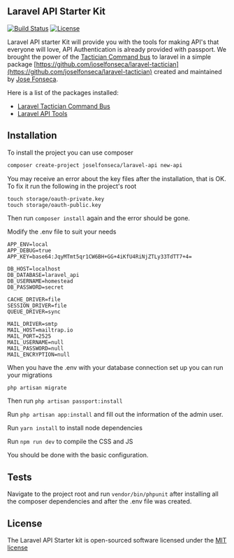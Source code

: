 ## Laravel API Starter Kit

[![Build Status](https://travis-ci.org/joselfonseca/laravel-api.svg)](https://travis-ci.org/joselfonseca/laravel-api)
[![License](https://poser.pugx.org/laravel/framework/license.svg)](https://packagist.org/packages/laravel/framework)

Laravel API starter Kit will provide you with the tools for making API's that everyone will love, API Authentication is already provided with passport. We brought the power of the [Tactician Command bus](http://tactician.thephpleague.com/) to laravel in a simple package [https://github.com/joselfonseca/laravel-tactician](https://github.com/joselfonseca/laravel-tactician) created and maintained by [Jose Fonseca](https://github.com/joselfonseca). 

Here is a list of the packages installed:

- [Laravel Tactician Command Bus](https://github.com/joselfonseca/laravel-tactician)
- [Laravel API Tools](https://github.com/joselfonseca/laravel-api-tools)

## Installation

To install the project you can use composer

```bash
composer create-project joselfonseca/laravel-api new-api
```

You may receive an error about the key files after the installation, that is OK. To fix it run the following in the project's root

```
touch storage/oauth-private.key
touch storage/oauth-public.key
```

Then run `composer install` again and the error should be gone.

Modify the .env file to suit your needs

```
APP_ENV=local
APP_DEBUG=true
APP_KEY=base64:JqyMTmt5qr1CW6BH+GG+4iKfU4RiNjZTLy33TdTT7+4=

DB_HOST=localhost
DB_DATABASE=laravel_api
DB_USERNAME=homestead
DB_PASSWORD=secret

CACHE_DRIVER=file
SESSION_DRIVER=file
QUEUE_DRIVER=sync

MAIL_DRIVER=smtp
MAIL_HOST=mailtrap.io
MAIL_PORT=2525
MAIL_USERNAME=null
MAIL_PASSWORD=null
MAIL_ENCRYPTION=null
```

When you have the .env with your database connection set up you can run your migrations

```bash
php artisan migrate
```
Then run `php artisan passport:install`

Run `php artisan app:install` and fill out the information of the admin user.

Run `yarn install` to install node dependencies

Run `npm run dev` to compile the CSS and JS

You should be done with the basic configuration.

## Tests

Navigate to the project root and run `vendor/bin/phpunit` after installing all the composer dependencies and after the .env file was created.

## License

The Laravel API Starter kit is open-sourced software licensed under the [MIT license](http://opensource.org/licenses/MIT)
